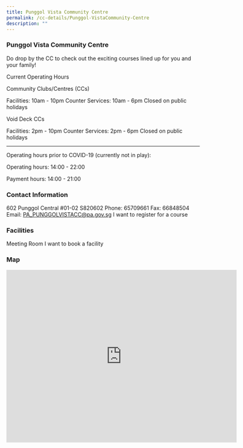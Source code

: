 ```yaml
---
title: Punggol Vista Community Centre
permalink: /cc-details/Punggol-VistaCommunity-Centre
description: ""
---
```

### Punggol Vista Community Centre
Do drop by the CC to check out the exciting courses lined up for you and your family!

Current Operating Hours

Community Clubs/Centres (CCs)

Facilities: 10am - 10pm
Counter Services: 10am - 6pm
Closed on public holidays

Void Deck CCs

Facilities: 2pm - 10pm
Counter Services: 2pm - 6pm
Closed on public holidays

-------

Operating hours prior to COVID-19 (currently not in play):

Operating hours: 14:00 - 22:00

Payment hours: 14:00 - 21:00

 

### Contact Information
 602 Punggol Central #01-02 S820602
Phone: 65709661
Fax: 66848504
Email: PA_PUNGGOLVISTACC@pa.gov.sg
I want to register for a course

### Facilities
Meeting Room
I want to book a facility

### Map
<iframe src="https://www.google.com/maps/embed?pb=!1m18!1m12!1m3!1d3988.62182110461!2d103.90523871533091!3d1.4032276617910808!2m3!1f0!2f0!3f0!3m2!1i1024!2i768!4f13.1!3m3!1m2!1s0x31da15fdc95f8c45%3A0xb35e39be2f6193ed!2s%2301%2002!5e0!3m2!1sen!2ssg!4v1661233395749!5m2!1sen!2ssg" width="600" height="450" style="border:0;" allowfullscreen="" loading="lazy" ></iframe>